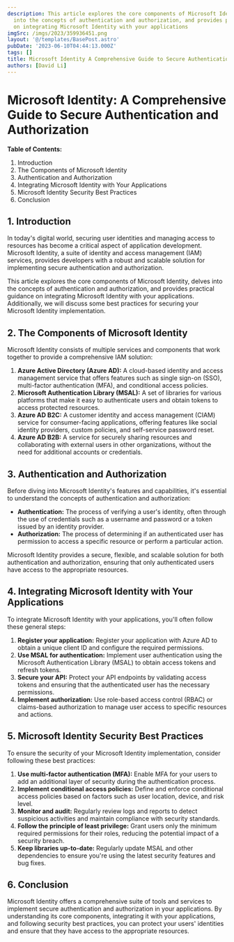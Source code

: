 ```yaml
---
description: This article explores the core components of Microsoft Identity, delves
  into the concepts of authentication and authorization, and provides practical guidance
  on integrating Microsoft Identity with your applications
imgSrc: /imgs/2023/359936451.png
layout: '@/templates/BasePost.astro'
pubDate: '2023-06-10T04:44:13.000Z'
tags: []
title: Microsoft Identity A Comprehensive Guide to Secure Authentication and Authorization
authors: [David Li]
---
```


# Microsoft Identity: A Comprehensive Guide to Secure Authentication and Authorization

**Table of Contents:**

1. Introduction
2. The Components of Microsoft Identity
3. Authentication and Authorization
4. Integrating Microsoft Identity with Your Applications
5. Microsoft Identity Security Best Practices
6. Conclusion

## 1. Introduction

In today's digital world, securing user identities and managing access to resources has become a critical aspect of application development. Microsoft Identity, a suite of identity and access management (IAM) services, provides developers with a robust and scalable solution for implementing secure authentication and authorization.

This article explores the core components of Microsoft Identity, delves into the concepts of authentication and authorization, and provides practical guidance on integrating Microsoft Identity with your applications. Additionally, we will discuss some best practices for securing your Microsoft Identity implementation.

## 2. The Components of Microsoft Identity

Microsoft Identity consists of multiple services and components that work together to provide a comprehensive IAM solution:

1. **Azure Active Directory (Azure AD):** A cloud-based identity and access management service that offers features such as single sign-on (SSO), multi-factor authentication (MFA), and conditional access policies.
2. **Microsoft Authentication Library (MSAL):** A set of libraries for various platforms that make it easy to authenticate users and obtain tokens to access protected resources.
3. **Azure AD B2C:** A customer identity and access management (CIAM) service for consumer-facing applications, offering features like social identity providers, custom policies, and self-service password reset.
4. **Azure AD B2B:** A service for securely sharing resources and collaborating with external users in other organizations, without the need for additional accounts or credentials.

## 3. Authentication and Authorization

Before diving into Microsoft Identity's features and capabilities, it's essential to understand the concepts of authentication and authorization:

- **Authentication:** The process of verifying a user's identity, often through the use of credentials such as a username and password or a token issued by an identity provider.
- **Authorization:** The process of determining if an authenticated user has permission to access a specific resource or perform a particular action.

Microsoft Identity provides a secure, flexible, and scalable solution for both authentication and authorization, ensuring that only authenticated users have access to the appropriate resources.

## 4. Integrating Microsoft Identity with Your Applications

To integrate Microsoft Identity with your applications, you'll often follow these general steps:

1. **Register your application:** Register your application with Azure AD to obtain a unique client ID and configure the required permissions.
2. **Use MSAL for authentication:** Implement user authentication using the Microsoft Authentication Library (MSAL) to obtain access tokens and refresh tokens.
3. **Secure your API:** Protect your API endpoints by validating access tokens and ensuring that the authenticated user has the necessary permissions.
4. **Implement authorization:** Use role-based access control (RBAC) or claims-based authorization to manage user access to specific resources and actions.

## 5. Microsoft Identity Security Best Practices

To ensure the security of your Microsoft Identity implementation, consider following these best practices:

1. **Use multi-factor authentication (MFA):** Enable MFA for your users to add an additional layer of security during the authentication process.
2. **Implement conditional access policies:** Define and enforce conditional access policies based on factors such as user location, device, and risk level.
3. **Monitor and audit:** Regularly review logs and reports to detect suspicious activities and maintain compliance with security standards.
4. **Follow the principle of least privilege:** Grant users only the minimum required permissions for their roles, reducing the potential impact of a security breach.
5. **Keep libraries up-to-date:** Regularly update MSAL and other dependencies to ensure you're using the latest security features and bug fixes.

## 6. Conclusion

Microsoft Identity offers a comprehensive suite of tools and services to implement secure authentication and authorization in your applications. By understanding its core components, integrating it with your applications, and following security best practices, you can protect your users' identities and ensure that they have access to the appropriate resources.